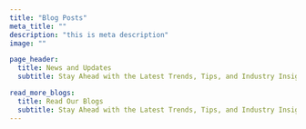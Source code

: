 ```yaml
---
title: "Blog Posts"
meta_title: ""
description: "this is meta description"
image: ""

page_header:
  title: News and Updates
  subtitle: Stay Ahead with the Latest Trends, Tips, and Industry Insights from CloudPeak Finance.

read_more_blogs:
  title: Read Our Blogs
  subtitle: Stay Ahead with the Latest Trends, Tips, and Industry Insights from CloudPeak Finance
---
```


